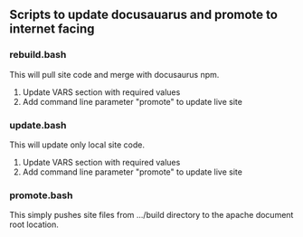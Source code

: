 ## Scripts to update docusauarus and promote to internet facing ##

### rebuild.bash ###
This will pull site code and merge with docusaurus npm.  
1. Update VARS section with required values
2. Add command line parameter "promote" to update live site

### update.bash ###
This will update only local site code.  
1. Update VARS section with required values
2. Add command line parameter "promote" to update live site

### promote.bash ###
This simply pushes site files from .../build directory to the apache document root location.
